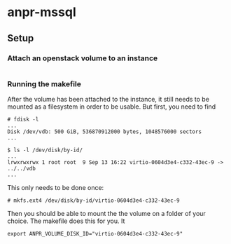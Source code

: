 # anpr-mssql

## Setup

### Attach an openstack volume to an instance

```

```

### Running the makefile

After the volume has been attached to the instance, it still needs to be mounted as a filesystem in order to be usable. But first, you need to find 

```
# fdisk -l
...
Disk /dev/vdb: 500 GiB, 536870912000 bytes, 1048576000 sectors
...

$ ls -l /dev/disk/by-id/
...
lrwxrwxrwx 1 root root  9 Sep 13 16:22 virtio-0604d3e4-c332-43ec-9 -> ../../vdb
...
```

This only needs to be done once:
```
# mkfs.ext4 /dev/disk/by-id/virtio-0604d3e4-c332-43ec-9 
```

Then you should be able to mount the the volume on a folder of your choice.
The makefile does this for you. It 
```
export ANPR_VOLUME_DISK_ID="virtio-0604d3e4-c332-43ec-9"

```
